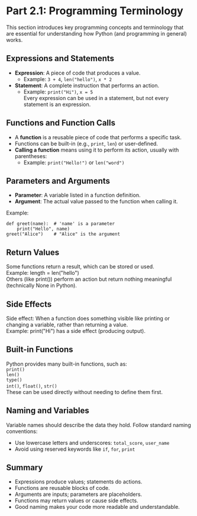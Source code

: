 # Part 2.1: Programming Terminology

This section introduces key programming concepts and terminology that are essential for understanding how Python (and programming in general) works.

## **Expressions and Statements**

- **Expression**: A piece of code that produces a value.
  - Example: `3 + 4`, `len("hello")`, `x * 2`
- **Statement**: A complete instruction that performs an action.
  - Example: `print("Hi")`, `x = 5`  
Every expression can be used in a statement, but not every statement is an expression.

## **Functions and Function Calls**

- A **function** is a reusable piece of code that performs a specific task.
- Functions can be built-in (e.g., `print`, `len`) or user-defined.
- **Calling a function** means using it to perform its action, usually with parentheses:
  - Example: `print("Hello!")` or `len("word")`

## **Parameters and Arguments**

- **Parameter**: A variable listed in a function definition.
- **Argument**: The actual value passed to the function when calling it.

Example:
```
def greet(name):  # 'name' is a parameter
    print("Hello", name)
greet("Alice")    # "Alice" is the argument
```

## Return Values
Some functions return a result, which can be stored or used.  
Example: length = len("hello")  
Others (like print()) perform an action but return nothing meaningful (technically None in Python).

## Side Effects
Side effect: When a function does something visible like printing or changing a variable, rather than returning a value.  
Example: print("Hi") has a side effect (producing output).

## Built-in Functions
Python provides many built-in functions, such as:  
`print()`  
`len()`  
`type()`  
`int()`, `float()`, `str()`  
These can be used directly without needing to define them first.

## Naming and Variables
Variable names should describe the data they hold.
Follow standard naming conventions:  
- Use lowercase letters and underscores: `total_score`, `user_name`  
- Avoid using reserved keywords like `if`, `for`, `print`  

## Summary
- Expressions produce values; statements do actions.  
- Functions are reusable blocks of code.  
- Arguments are inputs; parameters are placeholders.  
- Functions may return values or cause side effects.  
- Good naming makes your code more readable and understandable.
